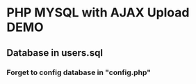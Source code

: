 # PHP MYSQL with AJAX Upload DEMO

## Database in users.sql

### Forget to config database in "config.php"
